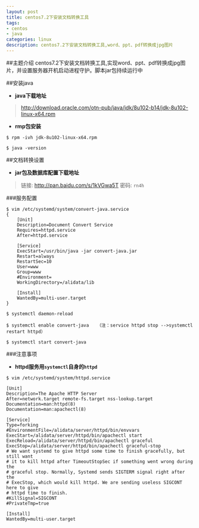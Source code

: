 ```yaml
---
layout: post
title: centos7.2下安装文档转换工具
tags:
- centos
- java
categories: linux
description: centos7.2下安装文档转换工具,word、ppt、pdf转换成jpg图片
---
```

##主题介绍
centos7.2下安装文档转换工具,实现word、ppt、pdf转换成jpg图片，并设置服务器开机启动进程守护。脚本jar包持续运行中

<!-- more -->
##安装java
- **java下载地址**

>http://download.oracle.com/otn-pub/java/jdk/8u102-b14/jdk-8u102-linux-x64.rpm

- **rmp包安装**

```
$ rpm -ivh jdk-8u102-linux-x64.rpm

$ java -version
```

##文档转换设置
- **jar包及数据库配置下载地址**

> 链接: http://pan.baidu.com/s/1kVGwa5T 密码: `rn4h`

###服务配置

```
$ vim /etc/systemd/system/convert-java.service
{
    [Unit]
    Description=Document Convert Service
    Requires=httpd.service
    After=httpd.service

    [Service]
    ExecStart=/usr/bin/java -jar convert-java.jar
    Restart=always
    RestartSec=10
    User=www
    Group=www
    #Environment=
    WorkingDirectory=/alidata/lib

    [Install]
    WantedBy=multi-user.target
}

$ systemctl daemon-reload

$ systemctl enable convert-java   （注：service httpd stop -->systemctl restart httpd）

$ systemctl start convert-java
```

###注意事项
- **httpd服务用`systemctl`自身的`httpd`**

```
$ vim /etc/systemd/system/httpd.service

[Unit]
Description=The Apache HTTP Server
After=network.target remote-fs.target nss-lookup.target
Documentation=man:httpd(8)
Documentation=man:apachectl(8)

[Service]
Type=forking
#EnvironmentFile=/alidata/server/httpd/bin/envvars
ExecStart=/alidata/server/httpd/bin/apachectl start
ExecReload=/alidata/server/httpd/bin/apachectl graceful
ExecStop=/alidata/server/httpd/bin/apachectl graceful-stop
# We want systemd to give httpd some time to finish gracefully, but still want
# it to kill httpd after TimeoutStopSec if something went wrong during the
# graceful stop. Normally, Systemd sends SIGTERM signal right after the
# ExecStop, which would kill httpd. We are sending useless SIGCONT here to give
# httpd time to finish.
#KillSignal=SIGCONT
#PrivateTmp=true

[Install]
WantedBy=multi-user.target
```